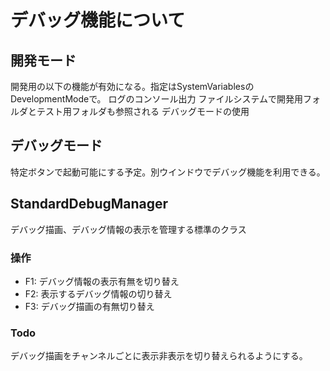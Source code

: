 # デバッグ機能について

## 開発モード

開発用の以下の機能が有効になる。指定はSystemVariablesのDevelopmentModeで。
ログのコンソール出力
ファイルシステムで開発用フォルダとテスト用フォルダも参照される
デバッグモードの使用

## デバッグモード

特定ボタンで起動可能にする予定。別ウインドウでデバッグ機能を利用できる。

## StandardDebugManager

デバッグ描画、デバッグ情報の表示を管理する標準のクラス

### 操作

- F1: デバッグ情報の表示有無を切り替え
- F2: 表示するデバッグ情報の切り替え
- F3: デバッグ描画の有無切り替え

### Todo

デバッグ描画をチャンネルごとに表示非表示を切り替えられるようにする。
